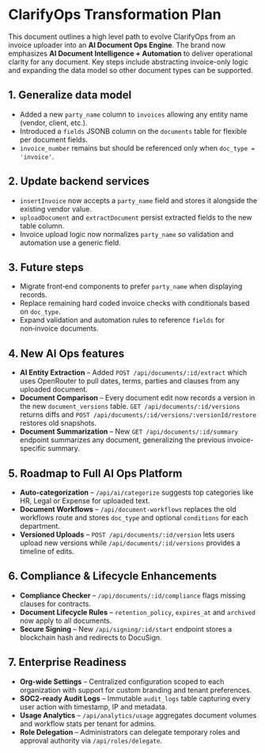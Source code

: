 # ClarifyOps Transformation Plan

This document outlines a high level path to evolve ClarifyOps from an invoice uploader into an **AI Document Ops Engine**. The brand now emphasizes **AI Document Intelligence + Automation** to deliver operational clarity for any document. Key steps include abstracting invoice-only logic and expanding the data model so other document types can be supported.

## 1. Generalize data model

- Added a new `party_name` column to `invoices` allowing any entity name (vendor, client, etc.).
- Introduced a `fields` JSONB column on the `documents` table for flexible per document fields.
- `invoice_number` remains but should be referenced only when `doc_type = 'invoice'`.

## 2. Update backend services

- `insertInvoice` now accepts a `party_name` field and stores it alongside the existing vendor value.
- `uploadDocument` and `extractDocument` persist extracted fields to the new table column.
- Invoice upload logic now normalizes `party_name` so validation and automation use a generic field.

## 3. Future steps

- Migrate front‑end components to prefer `party_name` when displaying records.
- Replace remaining hard coded invoice checks with conditionals based on `doc_type`.
- Expand validation and automation rules to reference `fields` for non‑invoice documents.

## 4. New AI Ops features

- **AI Entity Extraction** – Added `POST /api/documents/:id/extract` which uses OpenRouter to pull dates, terms, parties and clauses from any uploaded document.
- **Document Comparison** – Every document edit now records a version in the new `document_versions` table. `GET /api/documents/:id/versions` returns diffs and `POST /api/documents/:id/versions/:versionId/restore` restores old snapshots.
- **Document Summarization** – New `GET /api/documents/:id/summary` endpoint summarizes any document, generalizing the previous invoice-specific summary.

## 5. Roadmap to Full AI Ops Platform

- **Auto-categorization** – `/api/ai/categorize` suggests top categories like HR, Legal or Expense for uploaded text.
- **Document Workflows** – `/api/document-workflows` replaces the old workflows route and stores `doc_type` and optional `conditions` for each department.
- **Versioned Uploads** – `POST /api/documents/:id/version` lets users upload new versions while `/api/documents/:id/versions` provides a timeline of edits.

## 6. Compliance & Lifecycle Enhancements

- **Compliance Checker** – `/api/documents/:id/compliance` flags missing clauses for contracts.
- **Document Lifecycle Rules** – `retention_policy`, `expires_at` and `archived` now apply to all documents.
- **Secure Signing** – New `/api/signing/:id/start` endpoint stores a blockchain hash and redirects to DocuSign.

## 7. Enterprise Readiness

- **Org-wide Settings** – Centralized configuration scoped to each organization with support for custom branding and tenant preferences.
- **SOC2-ready Audit Logs** – Immutable `audit_logs` table capturing every user action with timestamp, IP and metadata.
- **Usage Analytics** – `/api/analytics/usage` aggregates document volumes and workflow stats per tenant for admins.
- **Role Delegation** – Administrators can delegate temporary roles and approval authority via `/api/roles/delegate`.
